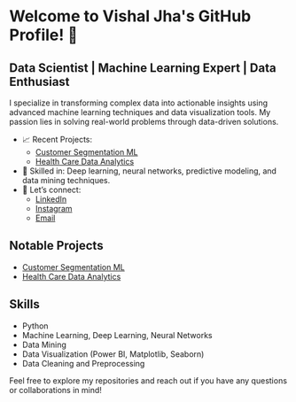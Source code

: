 # Welcome to Vishal Jha's GitHub Profile! 🌟

## Data Scientist | Machine Learning Expert | Data Enthusiast

I specialize in transforming complex data into actionable insights using advanced machine learning techniques and data visualization tools. My passion lies in solving real-world problems through data-driven solutions.

- 📈 Recent Projects:
  - [Customer Segmentation ML](https://github.com/VishalJhaGitHub/CustomerSegmentationML)
  - [Health Care Data Analytics](https://github.com/VishalJhaGitHub/HealthCareDataAnalytics)
- 🧠 Skilled in: Deep learning, neural networks, predictive modeling, and data mining techniques.
- 💬 Let’s connect: 
  - [LinkedIn](https://www.linkedin.com/in/vishal-jha)
  - [Instagram](https://www.instagram.com/ivishaljha)
  - [Email](mailto:vishaljha.linkedin@gmail.com)

## Notable Projects
- [Customer Segmentation ML](https://github.com/VishalJhaGitHub/CustomerSegmentationML)
- [Health Care Data Analytics](https://github.com/VishalJhaGitHub/HealthCareDataAnalytics)

## Skills
- Python
- Machine Learning, Deep Learning, Neural Networks
- Data Mining
- Data Visualization (Power BI, Matplotlib, Seaborn)
- Data Cleaning and Preprocessing

Feel free to explore my repositories and reach out if you have any questions or collaborations in mind!
